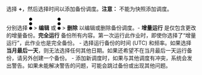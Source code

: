 选择 **+**，然后选择时间以添加备份调度。**注意：** 不能为快照添加调度。

分别选择 ![](../Images/more_vert_kebob-15px.svg) \> **编辑** 或 ![](../Images/more_vert_kebob-15px.svg) \> **删除** 以编辑或删除备份调度。- **增量运行** 是仅包含更改的增量备份。**完全运行** 备份所有内容。第一次运行此作业时，即使你选择了“增量运行”，此作业也是完全备份。 - 选择运行备份的时间 (UTC) 和频率。如果选择 **当月最后一天**，则无法选择任何其他日期。如果还希望不在当月最后一天运行备份，请另外创建一个备份。 - 添加新调度时，如果与其他调度有冲突，系统会发出警告。如果未能解决警告的问题，可能会跳过备份或出现其他问题。
